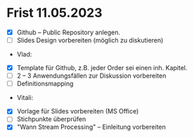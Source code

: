 # Frist 11.05.2023

- [x] Github – Public Repository anlegen. 
- [ ] Slides Design vorbereiten (möglich zu diskutieren)

* Vlad:
- [x] Template für Github, z.B. jeder Order sei einen inh. Kapitel. 
- [ ] 2 – 3 Anwendungsfällen zur Diskussion vorbereiten
- [ ] Definitionsmapping

* Vitali:
- [x] Vorlage für Slides vorbereiten (MS Office)
- [ ] Stichpunkte überprüfen
- [x] "Wann Stream Processing" – Einleitung vorbereiten 
